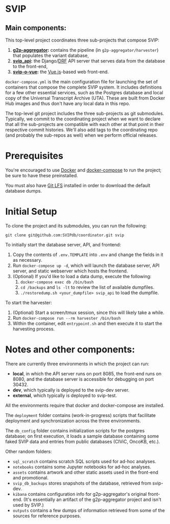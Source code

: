 # SVIP

## Main components:

This top-level project coordinates three sub-projects that compose SVIP:
1. **[g2p-aggregator](https://gitlab.ethz.ch/svip/g2p-aggregator):** contains the pipeline (in `g2p-aggregator/harvester`) that populates the variant database,
2. **[svip_api](https://gitlab.ethz.ch/svip/svip_api):** the Django/[DRF](https://www.django-rest-framework.org/) API server that serves data from the database to the front-end,
3. **[svip-o-vue](https://gitlab.ethz.ch/svip/svip-o-vue):** the [Vue.js](https://vuejs.org/)-based web front-end.

`docker-compose.yml` is the main configuration file for launching the set of containers
that compose the complete SVIP system. It includes definitions for a few other essential
services, such as the Postgres database and local copy of the Universal Transcript Archive
(UTA). These are built from Docker Hub images and thus don't have any local data
in this repo.

The top-level git project includes the three sub-projects as git submodules. Typically,
we commit to the coordinating project when we want to declare that all the sub-projects
are compatible with each other at that point in their respective commit histories. We'll
also add tags to the coordinating repo (and probably the sub-repos as well) when we
perform official releases.

# Prerequisites

You're encouraged to use [Docker](https://www.docker.com/products/docker-desktop) and
[docker-compose](https://docs.docker.com/compose/install/) to run the project; be sure to
have these preinstalled.

You must also have [Git LFS](https://git-lfs.github.com/) installed in order to download
the default database dumps.

# Initial Setup

To clone the project and its submodules, you can run the following:

```
git clone git@github.com:SVIPdb/coordinator.git svip
```

To initially start the database server, API, and frontend:

1. Copy the contents of `.env.TEMPLATE` into `.env` and change the fields in it as necessary.
2. Run `docker-compose up -d`, which will launch the database server, API server,
   and static webserver which hosts the frontend.
3. (Optional) If you'd like to load a data dump, execute the following:
   1. `docker-compose exec db /bin/bash`
   2. `cd /backups` and `ls -lt` to review the list of available dumpfiles.
   3. `./restoredump.sh <your_dumpfile> svip_api` to load the dumpfile.

To start the harvester:

1. (Optional) Start a screen/tmux session, since this will likely take a while.
2. Run `docker-compose run --rm harvester /bin/bash`
3. Within the container, edit `entrypoint.sh` and then execute it to start the harvesting process.

# Notes and other components:

There are currently three environments in which the project can run:
- **local**, in which the API server runs on port 8085, the front-end runs on 8080,
and the database server is accessible for debugging on port 30432.
- **dev**, which typically is deployed to the svip-dev server.
- **external**, which typically is deployed to svip-test.

All the environments require that docker and docker-compose are installed.

The `deployment` folder contains (work-in-progress) scripts that facilitate deployment
and synchronization across the three environments.

The `db_config` folder contains initialization scripts for the postgres database;
on first execution, it loads a sample database containing some faked SVIP data and
entries from public databases (CIViC, OncoKB, etc.).

Other random folders:
- `sql_scratch` contains scratch SQL scripts used for ad-hoc analyses.
- `notebooks` contains some Jupyter notebooks for ad-hoc analyses.
- `assets` contains artwork and other static assets used in the front-end and promotional.
- `svip_db_backups` stores snapshots of the database, retrieved from svip-dev.
- `kibana` contains configuration info for g2p-aggregator's original front-end.
(It's essentially an artifact of the g2p-aggregator project and isn't used by SVIP.)
- `outputs` contains a few dumps of information retrieved from some of the sources
for reference purposes.
